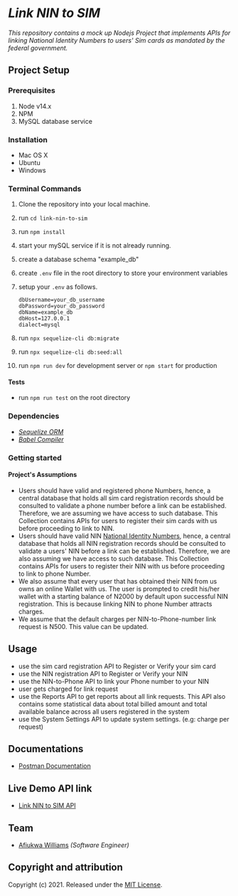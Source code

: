 # _Link NIN to SIM_

_This repository contains a mock up Nodejs Project that implements APIs for linking National Identity Numbers to users' Sim cards as mandated by the federal government._

## Project Setup

### Prerequisites

1. Node v14.x
2. NPM
3. MySQL database service

### Installation

- Mac OS X
- Ubuntu
- Windows

### Terminal Commands

1. Clone the repository into your local machine.
2. run `cd link-nin-to-sim`
3. run `npm install`
4. start your mySQL service if it is not already running.
5. create a database schema "example_db"
6. create `.env` file in the root directory to store your environment variables
7. setup your `.env` as follows.

   ```
   dbUsername=your_db_username
   dbPassword=your_db_password
   dbName=example_db
   dbHost=127.0.0.1
   dialect=mysql
   ```

8. run `npx sequelize-cli db:migrate`
9. run `npx sequelize-cli db:seed:all`
10. run `npm run dev` for development server or `npm start` for production

#### Tests
- run `npm run test` on the root directory

### Dependencies

- _[Sequelize ORM](https://sequelize.org/master/)_
- _[Babel Compiler](https://babeljs.io/)_

### Getting started

#### Project's Assumptions

- Users should have valid and registered phone Numbers, hence, a central database that holds all sim card registration records should be consulted to validate a phone number before a link can be established.
  Therefore, we are assuming we have access to such database. This Collection contains APIs for users to register their sim cards with us before proceeding to link to NIN.
- Users should have valid NIN [National Identity Numbers](https://nimc.gov.ng/about-nin/), hence, a central database that holds all NIN registration records should be consulted to validate a users' NIN before a link can be established.
  Therefore, we are also assuming we have access to such database. This Collection contains APIs for users to register their NIN with us before proceeding to link to phone Number.
- We also assume that every user that has obtained their NIN from us owns an online Wallet with us. The user is prompted to credit his/her wallet with a starting balance of N2000 by default upon successful NIN registration. This is because linking NIN to phone Number attracts charges.
- We assume that the default charges per NIN-to-Phone-number link request is N500. This value can be updated.

## Usage

- use the sim card registration API to Register or Verify your sim card
- use the NIN registration API to Register or Verify your NIN
- use the NIN-to-Phone API to link your Phone number to your NIN
- user gets charged for link request
- use the Reports API to get reports about all link requests. This API also contains some statistical data about total billed amount and total available balance across all users registered in the system
- use the System Settings API to update system settings. (e.g: charge per request)

## Documentations

- [Postman Documentation](https://documenter.getpostman.com/view/15104524/TzXxmJRK)

## Live Demo API link

- [Link NIN to SIM API](https://link-nin-to-sim.herokuapp.com)

## Team

- [Afiukwa Williams](https://linkedin.com/in/williamsafiukwa) _(Software Engineer)_

## Copyright and attribution

Copyright (c) 2021. Released under the [MIT License](https://github.com/datamade/your-repo-here/blob/master/LICENSE).
